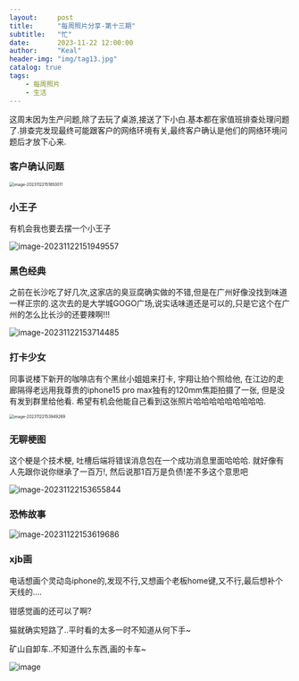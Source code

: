 ```yaml
---
layout:     post
title:      "每周照片分享-第十三期"
subtitle:   "忙"
date:       2023-11-22 12:00:00
author:     "Keal"
header-img: "img/tag13.jpg"
catalog: true
tags:
    - 每周照片
    - 生活
---
```


这周末因为生产问题,除了去玩了桌游,接送了下小白.基本都在家值班排查处理问题了.排查完发现最终可能跟客户的网络环境有关,最终客户确认是他们的网络环境问题后才放下心来.

### 客户确认问题

<img src="https://raw.githubusercontent.com/kneed/typora_img_respository/main/typora/202311221519449.png" alt="image-20231122151850011" style="zoom:50%;" />

### 小王子

有机会我也要去摆一个小王子

![image-20231122151949557](https://raw.githubusercontent.com/kneed/typora_img_respository/main/typora/202311221520550.png)

### 黑色经典

之前在长沙吃了好几次,这家店的臭豆腐确实做的不错,但是在广州好像没找到味道一样正宗的.这次去的是大学城GOGO广场,说实话味道还是可以的,只是它这个在广州的怎么比长沙的还要辣啊!!!

![image-20231122153714485](https://raw.githubusercontent.com/kneed/typora_img_respository/main/typora/202311221537928.png)

### 打卡少女

同事说楼下新开的咖啡店有个黑丝小姐姐来打卡, 宇翔让拍个照给他, 在江边的走廊隔得老远用我尊贵的iphone15 pro max独有的120mm焦距拍摄了一张, 但是没有发到群里给他看. 希望有机会他能自己看到这张照片哈哈哈哈哈哈哈哈哈.

<img src="https://raw.githubusercontent.com/kneed/typora_img_respository/main/typora/202311221542467.png" alt="image-20231122153949269" style="zoom:50%;" />

### 无聊梗图

这个梗是个技术梗, 吐槽后端将错误消息包在一个成功消息里面哈哈哈. 就好像有人先跟你说你继承了一百万!, 然后说那1百万是负债!差不多这个意思吧

![image-20231122153655844](https://raw.githubusercontent.com/kneed/typora_img_respository/main/typora/202311221536402.png)

### 恐怖故事

![image-20231122153619686](https://raw.githubusercontent.com/kneed/typora_img_respository/main/typora/202311221536270.png)

### xjb画

电话想画个灵动岛iphone的,发现不行,又想画个老板home键,又不行,最后想补个天线的....

钳感觉画的还可以了啊?

猫就确实短路了..平时看的太多一时不知道从何下手~

矿山自卸车..不知道什么东西,画的卡车~

![image](https://raw.githubusercontent.com/kneed/typora_img_respository/main/typora/202311221536141.png)